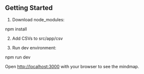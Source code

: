 ## Getting Started

1. Download node_modules:

npm install

2. Add CSVs to src/app/csv 

3. Run dev environment:

npm run dev

Open [http://localhost:3000](http://localhost:3000) with your browser to see the mindmap.


